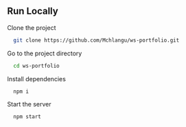 ## Run Locally

Clone the project

```bash
  git clone https://github.com/Mchlangu/ws-portfolio.git
```

Go to the project directory

```bash
  cd ws-portfolio
```

Install dependencies

```bash
  npm i
```

Start the server

```bash
  npm start
```


